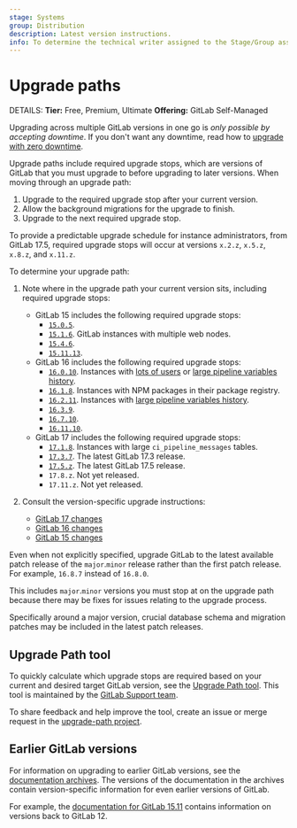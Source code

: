 ```yaml
---
stage: Systems
group: Distribution
description: Latest version instructions.
info: To determine the technical writer assigned to the Stage/Group associated with this page, see https://handbook.gitlab.com/handbook/product/ux/technical-writing/#assignments
---
```


# Upgrade paths

DETAILS:
**Tier:** Free, Premium, Ultimate
**Offering:** GitLab Self-Managed

Upgrading across multiple GitLab versions in one go is *only possible by accepting downtime*.
If you don't want any downtime, read how to [upgrade with zero downtime](zero_downtime.md).

Upgrade paths include required upgrade stops, which are versions of GitLab that you must upgrade to before upgrading to
later versions. When moving through an upgrade path:

1. Upgrade to the required upgrade stop after your current version.
1. Allow the background migrations for the upgrade to finish.
1. Upgrade to the next required upgrade stop.

To provide a predictable upgrade schedule for instance administrators, from GitLab 17.5, required upgrade stops will occur at versions `x.2.z`, `x.5.z`, `x.8.z`, and `x.11.z`.

To determine your upgrade path:

1. Note where in the upgrade path your current version sits, including required upgrade stops:

   - GitLab 15 includes the following required upgrade stops:
     - [`15.0.5`](versions/gitlab_15_changes.md#1500).
     - [`15.1.6`](versions/gitlab_15_changes.md#1510). GitLab instances with multiple web nodes.
     - [`15.4.6`](versions/gitlab_15_changes.md#1540).
     - [`15.11.13`](versions/gitlab_15_changes.md#15110).
   - GitLab 16 includes the following required upgrade stops:
     - [`16.0.10`](versions/gitlab_16_changes.md#1600). Instances with
       [lots of users](versions/gitlab_16_changes.md#long-running-user-type-data-change) or
       [large pipeline variables history](versions/gitlab_16_changes.md#1610).
     - [`16.1.8`](versions/gitlab_16_changes.md#1610). Instances with NPM packages in their package registry.
     - [`16.2.11`](versions/gitlab_16_changes.md#1620). Instances with [large pipeline variables history](versions/gitlab_16_changes.md#1630).
     - [`16.3.9`](versions/gitlab_16_changes.md#1630).
     - [`16.7.10`](versions/gitlab_16_changes.md#1670).
     - [`16.11.10`](https://gitlab.com/gitlab-org/gitlab/-/releases).
   - GitLab 17 includes the following required upgrade stops:
     - [`17.1.8`](versions/gitlab_17_changes.md#long-running-pipeline-messages-data-change). Instances with large `ci_pipeline_messages` tables.
     - [`17.3.7`](versions/gitlab_17_changes.md#1730). The latest GitLab 17.3 release.
     - [`17.5.z`](versions/gitlab_17_changes.md#1750). The latest GitLab 17.5 release.
     - `17.8.z`. Not yet released.
     - `17.11.z`. Not yet released.

1. Consult the version-specific upgrade instructions:
   - [GitLab 17 changes](versions/gitlab_17_changes.md)
   - [GitLab 16 changes](versions/gitlab_16_changes.md)
   - [GitLab 15 changes](versions/gitlab_15_changes.md)

Even when not explicitly specified, upgrade GitLab to the latest available patch release of the `major`.`minor` release
rather than the first patch release. For example, `16.8.7` instead of `16.8.0`.

This includes `major`.`minor` versions you must stop at on the upgrade path because there may
be fixes for issues relating to the upgrade process.

Specifically around a major version, crucial database schema and migration patches may be included in the latest patch
releases.

## Upgrade Path tool

To quickly calculate which upgrade stops are required based on your current and desired target GitLab version, see the
[Upgrade Path tool](https://gitlab-com.gitlab.io/support/toolbox/upgrade-path/). This tool is
maintained by the [GitLab Support team](https://handbook.gitlab.com/handbook/support/#about-the-support-team).

To share feedback and help improve the tool, create an issue or merge request in the [upgrade-path project](https://gitlab.com/gitlab-com/support/toolbox/upgrade-path).

## Earlier GitLab versions

For information on upgrading to earlier GitLab versions, see the [documentation archives](https://archives.docs.gitlab.com).
The versions of the documentation in the archives contain version-specific information for even earlier versions of GitLab.

For example, the [documentation for GitLab 15.11](https://archives.docs.gitlab.com/15.11/ee/update/#upgrade-paths)
contains information on versions back to GitLab 12.
